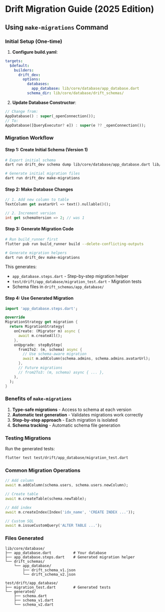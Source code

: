 # Drift Migration Guide (2025 Edition)

## Using `make-migrations` Command

### Initial Setup (One-time)

1. **Configure build.yaml**:
```yaml
targets:
  $default:
    builders:
      drift_dev:
        options:
          databases:
            app_database: lib/core/database/app_database.dart
          schema_dir: lib/core/database/drift_schemas/
```

2. **Update Database Constructor**:
```dart
// Change from:
AppDatabase() : super(_openConnection());
// To:
AppDatabase([QueryExecutor? e]) : super(e ?? _openConnection());
```

### Migration Workflow

#### Step 1: Create Initial Schema (Version 1)
```bash
# Export initial schema
dart run drift_dev schema dump lib/core/database/app_database.dart lib/core/database/drift_schemas/

# Generate initial migration files
dart run drift_dev make-migrations
```

#### Step 2: Make Database Changes
```dart
// 1. Add new column to table
TextColumn get avatarUrl => text().nullable()();

// 2. Increment version
int get schemaVersion => 2; // was 1
```

#### Step 3: Generate Migration Code
```bash
# Run build_runner first
flutter pub run build_runner build --delete-conflicting-outputs

# Generate migration helpers
dart run drift_dev make-migrations
```

This generates:
- `app_database.steps.dart` - Step-by-step migration helper
- `test/drift/app_database/migration_test.dart` - Migration tests
- Schema files in `drift_schemas/app_database/`

#### Step 4: Use Generated Migration
```dart
import 'app_database.steps.dart';

@override
MigrationStrategy get migration {
  return MigrationStrategy(
    onCreate: (Migrator m) async {
      await m.createAll();
    },
    onUpgrade: stepByStep(
      from1To2: (m, schema) async {
        // Use schema-aware migration
        await m.addColumn(schema.admins, schema.admins.avatarUrl);
      },
      // Future migrations
      // from2To3: (m, schema) async { ... },
    ),
  );
}
```

### Benefits of `make-migrations`

1. **Type-safe migrations** - Access to schema at each version
2. **Automatic test generation** - Validates migrations work correctly
3. **Step-by-step approach** - Each migration is isolated
4. **Schema tracking** - Automatic schema file generation

### Testing Migrations

Run the generated tests:
```bash
flutter test test/drift/app_database/migration_test.dart
```

### Common Migration Operations

```dart
// Add column
await m.addColumn(schema.users, schema.users.newColumn);

// Create table
await m.createTable(schema.newTable);

// Add index
await m.createIndex(Index('idx_name', 'CREATE INDEX ...'));

// Custom SQL
await m.issueCustomQuery('ALTER TABLE ...');
```

### Files Generated

```
lib/core/database/
├── app_database.dart          # Your database
├── app_database.steps.dart    # Generated migration helper
└── drift_schemas/
    └── app_database/
        ├── drift_schema_v1.json
        └── drift_schema_v2.json

test/drift/app_database/
├── migration_test.dart        # Generated tests
└── generated/
    ├── schema.dart
    ├── schema_v1.dart
    └── schema_v2.dart
```
